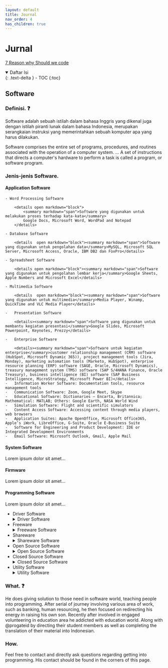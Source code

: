 ```yaml
---
layout: default
title: Journal
nav_order: 4
has_children: true
---
```


# Jurnal

[7 Reason why Should we code](https://docs.python.org/3/)


<details open markdown="block">
  <summary>
    Daftar Isi
  </summary>
  {: .text-delta }
- TOC
{:toc}
</details>

## Software
### Definisi. ❓
Software adalah sebuah istilah dalam bahasa Inggris yang dikenal juga dengan istilah piranti lunak dalam bahasa Indonesia, merupakan serangkaian instruksi yang memerintahkan sebuah komputer apa yang harus dilakukan.

Software comprises the entire set of programs, procedures, and routines associated with the operation of a computer system. ... A set of instructions that directs a computer's hardware to perform a task is called a program, or software program.

### Jenis-jenis Software.

#### Application Software

 	- Word Processing Software
 		
		<details open markdown="block">
			<summary markdown="span">Software yang digunakan untuk melakukan proses terhadap kata-kata</summary>
			Google Docs, Microsoft Word, WordPad and Notepad
		</details>
	
	- Database Software

		<details  open markdown="block"><summary markdown="span">Software yang digunakan untuk pengolahan data</summary>MySQL, Microsoft SQL Server, Microsoft Access, Oracle, IBM DB2 dan FoxPro</details>
	
	- Spreadsheet Software

		<details open markdown="block"><summary markdown="span">Software yang digunakan untuk pengolahan lembar kerja</summary>Google Sheets, Apple Numbers and Microsoft Excel</details>
	
	- Multimedia Software
		
		<details  open markdown="block"><summary markdown="span">Software yang digunakan untuk multimedia</summary>Media Player, Winamp, QuickTime and VLC Media Player</details>

 	-	Presentation Software

 		<details><summary markdown="span">Software yang digunakan untuk membantu kegiatan presentasi</summary>Google Slides, Microsoft Powerpoint, Keynotes, Prezzy</details>

	-	Enterprise Software

		<details><summary markdown="span">Software untuk kegiatan enterprise</summary>customer relationship management (CRM) software (HubSpot, Microsoft Dynamic 365)), project management tools (Jira, Monday), marketing automation tools (Marketo, HubSpot), enterprise resource planning (ERP) software (SAGE, Oracle, Microsoft Dynamics), treasury management system (TMS) software (SAP S/4HANA Finance, Oracle Treasury), business intelligence (BI) software (SAP Business Intelligence, MicroStrategy, Microsoft Power BI)</details>
	-	Information Worker Software: Documentation tools, resource management tools
	-	Communication Software: Zoom, Google Meet, Skype
	-	Educational Software: Dictionaries – Encarta, Britannica; Mathematical: MATLAB; Others: Google Earth, NASA World Wind
	-	Simulation Software: Flight and scientific simulators
	-	Content Access Software: Accessing content through media players, web browsers
	-	Application Suites: Apache OpenOffice, Microsoft Office365, Apple’s iWork, LibreOffice, G-Suite, Oracle E-Business Suite
	-	Software for Engineering and Product Development: IDE or Integrated Development Environments
	-	Email Software: Microsoft Outlook, Gmail, Apple Mail


#### System Software
Lorem ipsum dolor sit amet...

#### Firmware
Lorem ipsum dolor sit amet...

#### Programming Software
Lorem ipsum dolor sit amet...

- Driver Software	
	<details><summary markdown="span">Driver Software</summary>**Lorem ipsum dolor sit amet...**</details>
- Freeware	
	<details><summary markdown="span">Freeware Software</summary>**Lorem ipsum dolor sit amet...**</details>
- Shareware	
	<details><summary markdown="span">Shareware Software</summary>**Lorem ipsum dolor sit amet...**</details>
- Open Source Software	
	<details><summary markdown="span">Open Source Software</summary>**Lorem ipsum dolor sit amet...**</details>
- Closed Source Software	
	<details><summary markdown="span">Closed Source Software</summary>**Lorem ipsum dolor sit amet...**</details>
- Utility Software	
	<details><summary markdown="span">Utility Software</summary>**Lorem ipsum dolor sit amet...**</details>

### What. ❓
He does giving solution to those need in software world, teaching people into programming.
After serial of journey involving various area of work, such as banking, human resourcing, he then focused on redirecting his energy in raising his own son.
Recently after involved in engaged volunteering in education area he addicted with education world.
Along with @progateid by directing their student members as well as completing the translation of their material into Indonesian.

### How.
Feel free to contact and directly ask questions regarding getting into programming. His contact should be found in the corners of this page.
